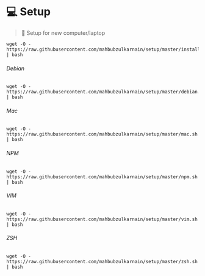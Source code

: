# 💻 Setup 

> 🚀 Setup for new computer/laptop



```
wget -O - https://raw.githubusercontent.com/mahbubzulkarnain/setup/master/install.sh | bash
 ```

###### Debian
```
wget -O - https://raw.githubusercontent.com/mahbubzulkarnain/setup/master/debian.sh | bash
```

###### Mac
```
wget -O - https://raw.githubusercontent.com/mahbubzulkarnain/setup/master/mac.sh | bash
```

###### NPM
```
wget -O - https://raw.githubusercontent.com/mahbubzulkarnain/setup/master/npm.sh | bash
```

###### VIM
```
wget -O - https://raw.githubusercontent.com/mahbubzulkarnain/setup/master/vim.sh | bash
```

###### ZSH
```
wget -O - https://raw.githubusercontent.com/mahbubzulkarnain/setup/master/zsh.sh | bash
```

